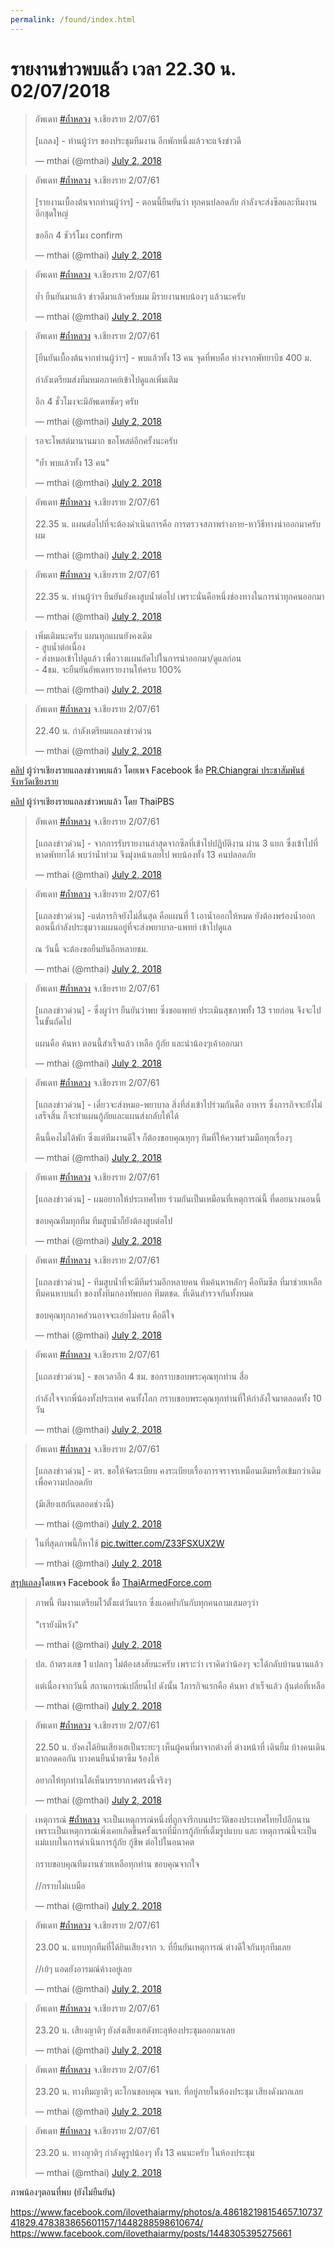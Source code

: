 ```yaml
---
permalink: /found/index.html
---
```


# รายงานข่าวพบแล้ว เวลา 22.30 น. 02/07/2018

<blockquote class="twitter-tweet" data-lang="en"><p lang="th" dir="ltr">อัพเดท <a href="https://twitter.com/hashtag/%E0%B8%96%E0%B9%89%E0%B8%B3%E0%B8%AB%E0%B8%A5%E0%B8%A7%E0%B8%87?src=hash&amp;ref_src=twsrc%5Etfw">#ถ้ำหลวง</a> จ.เชียงราย 2/07/61<br><br>[แถลง] - ท่านผู้ว่าฯ ของประชุมทีมงาน อีกพักหนึ่งแล้วจะแจ้งข่าวดี</p>&mdash; mthai (@mthai) <a href="https://twitter.com/mthai/status/1013806772329463808?ref_src=twsrc%5Etfw">July 2, 2018</a></blockquote>
<script async src="https://platform.twitter.com/widgets.js" charset="utf-8"></script>

<blockquote class="twitter-tweet" data-lang="en"><p lang="th" dir="ltr">อัพเดท <a href="https://twitter.com/hashtag/%E0%B8%96%E0%B9%89%E0%B8%B3%E0%B8%AB%E0%B8%A5%E0%B8%A7%E0%B8%87?src=hash&amp;ref_src=twsrc%5Etfw">#ถ้ำหลวง</a> จ.เชียงราย 2/07/61<br><br>[รายงานเบื้องต้นจากท่านผู้ว่าฯ] - ตอนนี้ยืนยันว่า ทุกคนปลอดภัย กำลังจะส่งซีลและทีมงานอีกชุดใหญ่ <br><br>ขออีก 4 ชัวร์โมง confirm</p>&mdash; mthai (@mthai) <a href="https://twitter.com/mthai/status/1013807027225706496?ref_src=twsrc%5Etfw">July 2, 2018</a></blockquote>
<script async src="https://platform.twitter.com/widgets.js" charset="utf-8"></script>

<blockquote class="twitter-tweet" data-lang="en"><p lang="th" dir="ltr">อัพเดท <a href="https://twitter.com/hashtag/%E0%B8%96%E0%B9%89%E0%B8%B3%E0%B8%AB%E0%B8%A5%E0%B8%A7%E0%B8%87?src=hash&amp;ref_src=twsrc%5Etfw">#ถ้ำหลวง</a> จ.เชียงราย 2/07/61<br><br>ย้ำ ยืนยันมาแล้ว ข่าวดีมาแล้วครับผม มีรายงานพบน้องๆ แล้วนะครับ</p>&mdash; mthai (@mthai) <a href="https://twitter.com/mthai/status/1013807161284091909?ref_src=twsrc%5Etfw">July 2, 2018</a></blockquote>
<script async src="https://platform.twitter.com/widgets.js" charset="utf-8"></script>

<blockquote class="twitter-tweet" data-lang="en"><p lang="th" dir="ltr">อัพเดท <a href="https://twitter.com/hashtag/%E0%B8%96%E0%B9%89%E0%B8%B3%E0%B8%AB%E0%B8%A5%E0%B8%A7%E0%B8%87?src=hash&amp;ref_src=twsrc%5Etfw">#ถ้ำหลวง</a> จ.เชียงราย 2/07/61<br><br>[ยืนยันเบื้องต้นจากท่านผู้ว่าฯ] - พบแล้วทั้ง 13 คน จุดที่พบคือ ห่างจากพัทยาบีช 400 ม. <br><br>กำลังเตรียมส่งทีมหมอภาคย์เข้าไปดูแลเพิ่มเติม <br><br>อีก 4 ชั่วโมงจะมีอัพเดทชัดๆ ครับ</p>&mdash; mthai (@mthai) <a href="https://twitter.com/mthai/status/1013807794191908866?ref_src=twsrc%5Etfw">July 2, 2018</a></blockquote>
<script async src="https://platform.twitter.com/widgets.js" charset="utf-8"></script>

<blockquote class="twitter-tweet" data-lang="en"><p lang="th" dir="ltr">รอจะโพสต์มานานมาก ขอโพสต์อีกครั้งนะครับ<br><br>&quot;ย้ำ พบแล้วทั้ง 13 คน&quot;</p>&mdash; mthai (@mthai) <a href="https://twitter.com/mthai/status/1013807971338317824?ref_src=twsrc%5Etfw">July 2, 2018</a></blockquote>
<script async src="https://platform.twitter.com/widgets.js" charset="utf-8"></script>

<blockquote class="twitter-tweet" data-lang="en"><p lang="th" dir="ltr">อัพเดท <a href="https://twitter.com/hashtag/%E0%B8%96%E0%B9%89%E0%B8%B3%E0%B8%AB%E0%B8%A5%E0%B8%A7%E0%B8%87?src=hash&amp;ref_src=twsrc%5Etfw">#ถ้ำหลวง</a> จ.เชียงราย 2/07/61<br><br>22.35 น. แผนต่อไปที่จะต้องดำเนินการคือ การตรวจสภาพร่างกาย-หาวิธีทางนำออกมาครับผม</p>&mdash; mthai (@mthai) <a href="https://twitter.com/mthai/status/1013808249508773890?ref_src=twsrc%5Etfw">July 2, 2018</a></blockquote>
<script async src="https://platform.twitter.com/widgets.js" charset="utf-8"></script>

<blockquote class="twitter-tweet" data-lang="en"><p lang="th" dir="ltr">อัพเดท <a href="https://twitter.com/hashtag/%E0%B8%96%E0%B9%89%E0%B8%B3%E0%B8%AB%E0%B8%A5%E0%B8%A7%E0%B8%87?src=hash&amp;ref_src=twsrc%5Etfw">#ถ้ำหลวง</a> จ.เชียงราย 2/07/61<br><br>22.35 น. ท่านผู้ว่าฯ ยืนยันยังคงสูบน้ำต่อไป เพราะนั่นคือหนึ่งช่องทางในการนำทุกคนออกมา</p>&mdash; mthai (@mthai) <a href="https://twitter.com/mthai/status/1013808556649299968?ref_src=twsrc%5Etfw">July 2, 2018</a></blockquote>
<script async src="https://platform.twitter.com/widgets.js" charset="utf-8"></script>

<blockquote class="twitter-tweet" data-lang="en"><p lang="th" dir="ltr">เพิ่มเติมนะครับ แผนทุกแผนยังคงเดิม <br>- สูบน้ำต่อเนื่อง<br>- ส่งหมอเข้าไปดูแล้ว เพื่อวางแผนถัดไปในการนำออกมา/ดูแลก่อน<br>- 4ชม. จะยืนยันอัพเดทรายงานให้ครบ 100%</p>&mdash; mthai (@mthai) <a href="https://twitter.com/mthai/status/1013809195907338240?ref_src=twsrc%5Etfw">July 2, 2018</a></blockquote>
<script async src="https://platform.twitter.com/widgets.js" charset="utf-8"></script>

<blockquote class="twitter-tweet" data-lang="en"><p lang="th" dir="ltr">อัพเดท <a href="https://twitter.com/hashtag/%E0%B8%96%E0%B9%89%E0%B8%B3%E0%B8%AB%E0%B8%A5%E0%B8%A7%E0%B8%87?src=hash&amp;ref_src=twsrc%5Etfw">#ถ้ำหลวง</a> จ.เชียงราย 2/07/61<br><br>22.40 น. กำลังเตรียมแถลงข่าวด่วน</p>&mdash; mthai (@mthai) <a href="https://twitter.com/mthai/status/1013809708409356289?ref_src=twsrc%5Etfw">July 2, 2018</a></blockquote>
<script async src="https://platform.twitter.com/widgets.js" charset="utf-8"></script>

[คลิป](https://www.facebook.com/prchiangrai2014/videos/852311068290685/) ผู้ว่าฯเชียงรายแถลงข่าวพบแล้ว โดยเพจ Facebook ชื่อ [PR.Chiangrai ประชาสัมพันธ์จังหวัดเชียงราย](https://www.facebook.com/prchiangrai2014/)

[คลิป](https://www.youtube.com/watch?v=Km7e__-uT00) ผู้ว่าฯเชียงรายแถลงข่าวพบแล้ว โดย ThaiPBS

<blockquote class="twitter-tweet" data-lang="en"><p lang="th" dir="ltr">อัพเดท <a href="https://twitter.com/hashtag/%E0%B8%96%E0%B9%89%E0%B8%B3%E0%B8%AB%E0%B8%A5%E0%B8%A7%E0%B8%87?src=hash&amp;ref_src=twsrc%5Etfw">#ถ้ำหลวง</a> จ.เชียงราย 2/07/61<br><br>[แถลงข่าวด่วน] - จากการรับรายงานล่าสุดจากซีลที่เข้าไปปฏิบัติงาน ผ่าน 3 แยก ซึ่งเข้าไปที่หาดพัทยาได้ พบว่าน้ำท่วม จึงมุ่งหน้าเลยไป พบน้องทั้ง 13 คนปลอดภัย</p>&mdash; mthai (@mthai) <a href="https://twitter.com/mthai/status/1013810014375428096?ref_src=twsrc%5Etfw">July 2, 2018</a></blockquote>
<script async src="https://platform.twitter.com/widgets.js" charset="utf-8"></script>

<blockquote class="twitter-tweet" data-lang="en"><p lang="th" dir="ltr">อัพเดท <a href="https://twitter.com/hashtag/%E0%B8%96%E0%B9%89%E0%B8%B3%E0%B8%AB%E0%B8%A5%E0%B8%A7%E0%B8%87?src=hash&amp;ref_src=twsrc%5Etfw">#ถ้ำหลวง</a> จ.เชียงราย 2/07/61<br><br>[แถลงข่าวด่วน] -แต่ภารกิจยังไม่สิ้นสุด คือแผนที่ 1 เอาน้ำออกให้หมด ยังต้องพร่องน้ำออก ตอนนี้กำลังประชุมวางแผนอยู่ที่จะส่งพยาบาล-แพทย์ เข้าไปดูแล <br><br>ณ วันนี้ จะต้องขอยืนยันอีกหลายชม.</p>&mdash; mthai (@mthai) <a href="https://twitter.com/mthai/status/1013810183984672768?ref_src=twsrc%5Etfw">July 2, 2018</a></blockquote>
<script async src="https://platform.twitter.com/widgets.js" charset="utf-8"></script>

<blockquote class="twitter-tweet" data-lang="en"><p lang="th" dir="ltr">อัพเดท <a href="https://twitter.com/hashtag/%E0%B8%96%E0%B9%89%E0%B8%B3%E0%B8%AB%E0%B8%A5%E0%B8%A7%E0%B8%87?src=hash&amp;ref_src=twsrc%5Etfw">#ถ้ำหลวง</a> จ.เชียงราย 2/07/61<br><br>[แถลงข่าวด่วน] - ซึ่งผูว่าฯ ยืนยันว่าพบ ซึ่งขอแพทย์ ประเมินสุขภาพทั้ง 13 รายก่อน จึงจะไปในขั้นถัดไป<br><br>แผนคือ ค้นหา ตอนนี้สำเร็จแล้ว เหลือ กู้ภัย และนำน้องๆเค้าออกมา</p>&mdash; mthai (@mthai) <a href="https://twitter.com/mthai/status/1013810395964772354?ref_src=twsrc%5Etfw">July 2, 2018</a></blockquote>
<script async src="https://platform.twitter.com/widgets.js" charset="utf-8"></script>

<blockquote class="twitter-tweet" data-lang="en"><p lang="th" dir="ltr">อัพเดท <a href="https://twitter.com/hashtag/%E0%B8%96%E0%B9%89%E0%B8%B3%E0%B8%AB%E0%B8%A5%E0%B8%A7%E0%B8%87?src=hash&amp;ref_src=twsrc%5Etfw">#ถ้ำหลวง</a> จ.เชียงราย 2/07/61<br><br>[แถลงข่าวด่วน] - เดี๋ยวจะส่งหมอ-พยาบาล สิ่งที่ส่งเข้าไปร่วมกันคือ อาหาร ซึ่งภารกิจจะยังไม่เสร็จสิ้น ก็จะทำแผนกู้ภัยและแผนส่งกลับให้ได้ <br><br>คืนนี้คงไม่ได้พัก ซึ่งแต่ทีมงานดีใจ ก็ต้องขอบคุณทุกๆ ทีมที่ให้ความร่วมมือทุกเรื่องๆ</p>&mdash; mthai (@mthai) <a href="https://twitter.com/mthai/status/1013810666099040256?ref_src=twsrc%5Etfw">July 2, 2018</a></blockquote>
<script async src="https://platform.twitter.com/widgets.js" charset="utf-8"></script>

<blockquote class="twitter-tweet" data-lang="en"><p lang="th" dir="ltr">อัพเดท <a href="https://twitter.com/hashtag/%E0%B8%96%E0%B9%89%E0%B8%B3%E0%B8%AB%E0%B8%A5%E0%B8%A7%E0%B8%87?src=hash&amp;ref_src=twsrc%5Etfw">#ถ้ำหลวง</a> จ.เชียงราย 2/07/61<br><br>[แถลงข่าวด่วน] - ผมอยากให้ประเทศไทย ร่วมกันเป็นเหมือนที่เหตุการณ์นี้ ที่ดอยนางนอนนี้ <br><br>ขอบคุณทีมทุกทีม ทีมสูบน้ำก็ยังต้องสูบต่อไป</p>&mdash; mthai (@mthai) <a href="https://twitter.com/mthai/status/1013810813025439744?ref_src=twsrc%5Etfw">July 2, 2018</a></blockquote>
<script async src="https://platform.twitter.com/widgets.js" charset="utf-8"></script>

<blockquote class="twitter-tweet" data-lang="en"><p lang="th" dir="ltr">อัพเดท <a href="https://twitter.com/hashtag/%E0%B8%96%E0%B9%89%E0%B8%B3%E0%B8%AB%E0%B8%A5%E0%B8%A7%E0%B8%87?src=hash&amp;ref_src=twsrc%5Etfw">#ถ้ำหลวง</a> จ.เชียงราย 2/07/61<br><br>[แถลงข่าวด่วน] - ทีมสูบน้ำที่จะมีทีมร่วมอีกหลายคน ทีมค้นหาหลักๆ คือทีมซีล ที่มาช่วยเหลือ ทีมคนหาบนถ้ำ ของทั้งทีมกองทัพบอก ทีมตชด. ที่เดินสำรวจกันทั้งหมด<br><br>ขอบคุณทุกภาคส่วนอาจจะเอ่ยไม่ครบ คือดีใจ</p>&mdash; mthai (@mthai) <a href="https://twitter.com/mthai/status/1013811138293690368?ref_src=twsrc%5Etfw">July 2, 2018</a></blockquote>
<script async src="https://platform.twitter.com/widgets.js" charset="utf-8"></script>

<blockquote class="twitter-tweet" data-lang="en"><p lang="th" dir="ltr">อัพเดท <a href="https://twitter.com/hashtag/%E0%B8%96%E0%B9%89%E0%B8%B3%E0%B8%AB%E0%B8%A5%E0%B8%A7%E0%B8%87?src=hash&amp;ref_src=twsrc%5Etfw">#ถ้ำหลวง</a> จ.เชียงราย 2/07/61<br><br>[แถลงข่าวด่วน] - ขอเวลาอีก 4 ชม. ขอกราบขอบพระคุณทุกท่าน สื่อ <br><br>กำลังใจจากพี่น้องทั้งประเทศ คนทั้งโลก กราบขอบพระคุณทุกท่านที่ให้กำลังใจมาตลอดทั้ง 10 วัน</p>&mdash; mthai (@mthai) <a href="https://twitter.com/mthai/status/1013811314043392000?ref_src=twsrc%5Etfw">July 2, 2018</a></blockquote>
<script async src="https://platform.twitter.com/widgets.js" charset="utf-8"></script>

<blockquote class="twitter-tweet" data-lang="en"><p lang="th" dir="ltr">อัพเดท <a href="https://twitter.com/hashtag/%E0%B8%96%E0%B9%89%E0%B8%B3%E0%B8%AB%E0%B8%A5%E0%B8%A7%E0%B8%87?src=hash&amp;ref_src=twsrc%5Etfw">#ถ้ำหลวง</a> จ.เชียงราย 2/07/61<br><br>[แถลงข่าวด่วน] - ตร. ขอให้จัดระเบียบ คงระเบียบเรื่องการจราจรเหมือนเดิมหรือเข้มกว่าเดิม เพื่อความปลอดภัย <br><br>(มีเสียงเฮกันตลอดช่วงนี้)</p>&mdash; mthai (@mthai) <a href="https://twitter.com/mthai/status/1013811485724688385?ref_src=twsrc%5Etfw">July 2, 2018</a></blockquote>
<script async src="https://platform.twitter.com/widgets.js" charset="utf-8"></script>

<blockquote class="twitter-tweet" data-lang="en"><p lang="th" dir="ltr">ในที่สุดภาพนี้ก็หาใช้ <a href="https://t.co/Z33FSXUX2W">pic.twitter.com/Z33FSXUX2W</a></p>&mdash; mthai (@mthai) <a href="https://twitter.com/mthai/status/1013812039620259840?ref_src=twsrc%5Etfw">July 2, 2018</a></blockquote>
<script async src="https://platform.twitter.com/widgets.js" charset="utf-8"></script>

[สรุปแถลง](https://www.facebook.com/thaiarmedforce/posts/10156645136064612)โดยเพจ Facebook ชื่อ [ThaiArmedForce.com](https://www.facebook.com/thaiarmedforce/)

<blockquote class="twitter-tweet" data-lang="en"><p lang="th" dir="ltr">ภาพนี้ ทีมงานเตรียมไว้ตั้งแต่วันแรก ซึ่งแอดย้ำกันกับทุกคนถามเสมอๆว่า <br><br>&quot;เรายังมีหวัง&quot;</p>&mdash; mthai (@mthai) <a href="https://twitter.com/mthai/status/1013813345764311040?ref_src=twsrc%5Etfw">July 2, 2018</a></blockquote>
<script async src="https://platform.twitter.com/widgets.js" charset="utf-8"></script>

<blockquote class="twitter-tweet" data-lang="en"><p lang="th" dir="ltr">ปล. ถ้าตรงเลข 1 แปลกๆ ไม่ต้องสงสัยนะครับ เพราะว่า เราคิดว่าน้องๆ จะได้กลับบ้านนานแล้ว<br><br>แต่เนื่องจากวันนี้ สถานการณ์เปลี่ยนไป ดังนั้น 1ภารกิจแรกคือ ค้นหา สำเร็จแล้ว ลุ้นต่อที่เหลือ</p>&mdash; mthai (@mthai) <a href="https://twitter.com/mthai/status/1013813787965603840?ref_src=twsrc%5Etfw">July 2, 2018</a></blockquote>
<script async src="https://platform.twitter.com/widgets.js" charset="utf-8"></script>

<blockquote class="twitter-tweet" data-lang="en"><p lang="th" dir="ltr">อัพเดท <a href="https://twitter.com/hashtag/%E0%B8%96%E0%B9%89%E0%B8%B3%E0%B8%AB%E0%B8%A5%E0%B8%A7%E0%B8%87?src=hash&amp;ref_src=twsrc%5Etfw">#ถ้ำหลวง</a> จ.เชียงราย 2/07/61<br><br>22.50 น. ยังคงได้ยินเสียงเฮเป็นระยะๆ เห็นผู้คนที่มาจากต่างที่ ต่างหน้าที่ เดินยิ้ม บ้างคนเดินมากอดคอกัน บางคนยืนน้ำตาซึม ร้องไห้<br><br>อยากให้ทุกท่านได้เห็นบรรยากาศตรงนี้จริงๆ</p>&mdash; mthai (@mthai) <a href="https://twitter.com/mthai/status/1013814521029201923?ref_src=twsrc%5Etfw">July 2, 2018</a></blockquote>
<script async src="https://platform.twitter.com/widgets.js" charset="utf-8"></script>

<blockquote class="twitter-tweet" data-lang="en"><p lang="th" dir="ltr">เหตุการณ์ <a href="https://twitter.com/hashtag/%E0%B8%96%E0%B9%89%E0%B8%B3%E0%B8%AB%E0%B8%A5%E0%B8%A7%E0%B8%87?src=hash&amp;ref_src=twsrc%5Etfw">#ถ้ำหลวง</a> จะเป็นเหตุการณ์หนึ่งที่ถูกจารีกบนประวัติของประเทศไทยไปอีกนาน เพราะเป็นเหตุการณ์เพิ่งเคยเกิดขึ้นครั้งแรกที่มีการกู้ภัยที่เต็มรูปแบบ และ เหตุการณ์นี้จะเป็นแม่แบบในการดำเนินการกู้ภัย กู้ชีพ ต่อไปในอนาคต<br><br>กราบขอบคุณทีมงานช่วยเหลือทุกท่าน ขอบคุณจากใจ<br><br>//กราบไม่แบมือ</p>&mdash; mthai (@mthai) <a href="https://twitter.com/mthai/status/1013815707530756096?ref_src=twsrc%5Etfw">July 2, 2018</a></blockquote>
<script async src="https://platform.twitter.com/widgets.js" charset="utf-8"></script>

<blockquote class="twitter-tweet" data-lang="en"><p lang="th" dir="ltr">อัพเดท <a href="https://twitter.com/hashtag/%E0%B8%96%E0%B9%89%E0%B8%B3%E0%B8%AB%E0%B8%A5%E0%B8%A7%E0%B8%87?src=hash&amp;ref_src=twsrc%5Etfw">#ถ้ำหลวง</a> จ.เชียงราย 2/07/61<br><br>23.00 น. แทบทุกทีมที่ได้ยินเสียงจาก ว. ที่ยืนยันเหตุการณ์ ต่างดีใจกันทุกทีมเลย <br><br>//เย้ๆ  แอดยังอารมณ์ค้างอยู่เลย</p>&mdash; mthai (@mthai) <a href="https://twitter.com/mthai/status/1013817158000771074?ref_src=twsrc%5Etfw">July 2, 2018</a></blockquote>
<script async src="https://platform.twitter.com/widgets.js" charset="utf-8"></script>

<blockquote class="twitter-tweet" data-lang="en"><p lang="th" dir="ltr">อัพเดท <a href="https://twitter.com/hashtag/%E0%B8%96%E0%B9%89%E0%B8%B3%E0%B8%AB%E0%B8%A5%E0%B8%A7%E0%B8%87?src=hash&amp;ref_src=twsrc%5Etfw">#ถ้ำหลวง</a> จ.เชียงราย 2/07/61<br><br>23.20 น. เสียงญาติๆ ยังส่งเสียงเฮดังทะลุห้องประชุมออกมาเลย</p>&mdash; mthai (@mthai) <a href="https://twitter.com/mthai/status/1013819520618676230?ref_src=twsrc%5Etfw">July 2, 2018</a></blockquote>
<script async src="https://platform.twitter.com/widgets.js" charset="utf-8"></script>

<blockquote class="twitter-tweet" data-lang="en"><p lang="th" dir="ltr">อัพเดท <a href="https://twitter.com/hashtag/%E0%B8%96%E0%B9%89%E0%B8%B3%E0%B8%AB%E0%B8%A5%E0%B8%A7%E0%B8%87?src=hash&amp;ref_src=twsrc%5Etfw">#ถ้ำหลวง</a> จ.เชียงราย 2/07/61<br><br>23.20 น. ทางทีมญาติๆ ตะโกนขอบคุณ จนท. ที่อยู่ภายในห้องประชุม เสียงดังมากเลย</p>&mdash; mthai (@mthai) <a href="https://twitter.com/mthai/status/1013820200339140611?ref_src=twsrc%5Etfw">July 2, 2018</a></blockquote>
<script async src="https://platform.twitter.com/widgets.js" charset="utf-8"></script>

<blockquote class="twitter-tweet" data-lang="en"><p lang="th" dir="ltr">อัพเดท <a href="https://twitter.com/hashtag/%E0%B8%96%E0%B9%89%E0%B8%B3%E0%B8%AB%E0%B8%A5%E0%B8%A7%E0%B8%87?src=hash&amp;ref_src=twsrc%5Etfw">#ถ้ำหลวง</a> จ.เชียงราย 2/07/61<br><br>23.20 น. ทางญาติๆ กำลังดูรูปน้องๆ ทั้ง 13 คนนะครับ ในห้องประชุม</p>&mdash; mthai (@mthai) <a href="https://twitter.com/mthai/status/1013820392069140480?ref_src=twsrc%5Etfw">July 2, 2018</a></blockquote>
<script async src="https://platform.twitter.com/widgets.js" charset="utf-8"></script>

ภาพน้องๆตอนที่พบ (ยังไม่ยืนยัน)

<https://www.facebook.com/ilovethaiarmy/photos/a.486182198154657.1073741829.478383865601157/1448288598610674/>
<https://www.facebook.com/ilovethaiarmy/posts/1448305395275661>